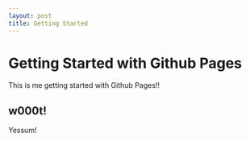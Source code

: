 ```yaml
---
layout: post
title: Getting Started
---
```

# Getting Started with Github Pages

This is me getting started with Github Pages!!
## w000t!

Yessum!